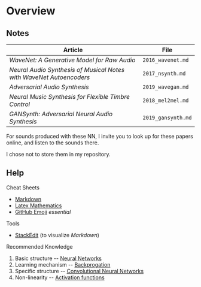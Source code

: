 # Overview


## Notes

| Article | File |
| ------- | ---- |
| *WaveNet: A Generative Model for Raw Audio* | `2016_wavenet.md` |
| *Neural Audio Synthesis of Musical Notes with WaveNet Autoencoders* | `2017_nsynth.md` |
| *Adversarial Audio Synthesis* | `2019_wavegan.md` |
| *Neural Music Synthesis for Flexible Timbre Control* | `2018_mel2mel.md` |
| *GANSynth: Adversarial Neural Audio Synthesis* | `2019_gansynth.md` |

For sounds produced with these NN, I invite you to look up for these papers online, and listen to the sounds there.

I chose not to store them in my repository.

## Help

Cheat Sheets
- [Markdown](https://guides.github.com/pdfs/markdown-cheatsheet-online.pdf "Markdown")
- [Latex Mathematics](http://csrgxtu.github.io/2015/03/20/Writing-Mathematic-Fomulars-in-Markdown/ "Latex")
- [GitHub Emoji](https://github.com/ikatyang/emoji-cheat-sheet/blob/master/README.md "GitHub Emoji") *essential*

Tools
- [StackEdit](https://stackedit.io/app "StackEdit") (to visualize *Markdown*)

Recommended Knowledge
1. Basic structure -- [Neural Networks](https://ujjwalkarn.me/2016/08/09/quick-intro-neural-networks/ "NN")
2. Learning mechanism -- [Backprogation](http://home.agh.edu.pl/~vlsi/AI/backp_t_en/backprop.html "Backpropagation")
3. Specific structure -- [Convolutional Neural Networks](https://ujjwalkarn.me/2016/08/11/intuitive-explanation-convnets/ "CNN")
4. Non-linearity -- [Activation functions](https://www.learnopencv.com/understanding-activation-functions-in-deep-learning/ "Activation functions")
